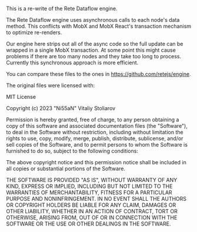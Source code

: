 This is a re-write of the Rete Dataflow engine.

The Rete Dataflow engine uses asynchronous calls to each node's data method. This conflicts with MobX and MobX React's transaction mechanism to optimize re-renders.

Our engine here strips out all of the async code so the full update can be wrapped in a single MobX transaction. At some point this might cause problems if there are too many nodes and they take too long to process. Currently this synchronous approach is more efficient.

You can compare these files to the ones in https://github.com/retejs/engine.

The original files were licensed with:

MIT License

Copyright (c) 2023 "Ni55aN" Vitaliy Stoliarov

Permission is hereby granted, free of charge, to any person obtaining a copy
of this software and associated documentation files (the "Software"), to deal
in the Software without restriction, including without limitation the rights
to use, copy, modify, merge, publish, distribute, sublicense, and/or sell
copies of the Software, and to permit persons to whom the Software is
furnished to do so, subject to the following conditions:

The above copyright notice and this permission notice shall be included in all
copies or substantial portions of the Software.

THE SOFTWARE IS PROVIDED "AS IS", WITHOUT WARRANTY OF ANY KIND, EXPRESS OR
IMPLIED, INCLUDING BUT NOT LIMITED TO THE WARRANTIES OF MERCHANTABILITY,
FITNESS FOR A PARTICULAR PURPOSE AND NONINFRINGEMENT. IN NO EVENT SHALL THE
AUTHORS OR COPYRIGHT HOLDERS BE LIABLE FOR ANY CLAIM, DAMAGES OR OTHER
LIABILITY, WHETHER IN AN ACTION OF CONTRACT, TORT OR OTHERWISE, ARISING FROM,
OUT OF OR IN CONNECTION WITH THE SOFTWARE OR THE USE OR OTHER DEALINGS IN THE
SOFTWARE.
